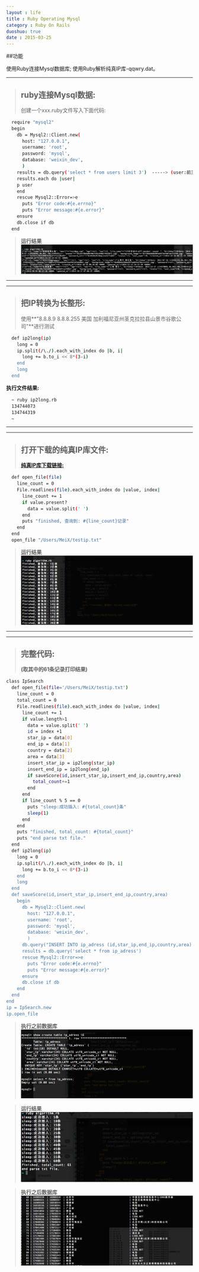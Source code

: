 ```yaml
---
layout : life
title : Ruby Operating Mysql
category : Ruby On Rails
duoshuo: true
date : 2015-03-25
---
```


##功能
>
使用Ruby连接Mysql数据库;
使用Ruby解析纯真IP库-qqwry.dat。

******

> ##  **ruby连接Mysql数据**:
>
> 创建一个xxx.ruby文件写入下面代码:
>
```sh
  require "mysql2"
  begin
    db = Mysql2::Client.new(
      host: "127.0.0.1",
      username: 'root',
      password: 'mysql',
      database: 'weixin_dev',
      )
    results = db.query('select * from users limit 3')  -----> (user:前三条记录)
    results.each do |user|
    p user
    end
    rescue Mysql2::Error=>e
      puts "Error code:#{e.errno}"
      puts "Error message:#{e.error}"
    ensure
    db.close if db
  end
```
> **运行结果**
>![图片](/res/img/blog/mysql_user.png)

---------------------------------------
---------------------------------------
> ##  **把IP转换为长整形**:
>
>使用**"8.8.8.9  8.8.8.255  美国 加利福尼亚州圣克拉拉县山景市谷歌公司"**进行测试
>
```sh
  def ip2long(ip)
    long = 0
    ip.split(/\./).each_with_index do |b, i|
      long += b.to_i << 8*(3-i)
    end
    long
  end
```
**执行文件结果:**

```sh
  ~ ruby ip2long.rb
  134744073
  134744319
  ~
```

---------------------------------------
---------------------------------------
> ## **打开下载的纯真IP库文件**:
>
> **[纯真IP库下载链接:][1]**
>
```sh
  def open_file(file)
    line_count = 0
    File.readlines(file).each_with_index do |value, index|
      line_count += 1
      if value.present?
        data = value.split(' ')
      end
      puts "finished, 查询到: #{line_count}记录"
    end
  end
  open_file "/Users/MeiX/testip.txt"
```
> **运行结果**
>![图片](/res/img/blog/open_file.png)

---------------------------------------
---------------------------------------
> ## **完整代码**:
>
> **(取其中的61条记录打印结果)**
>
```sh
class IpSearch
  def open_file(file='/Users/MeiX/testip.txt')
    line_count = 0
    total_count = 0
    File.readlines(file).each_with_index do |value, index|
      line_count += 1
      if value.length>1
        data = value.split(' ')
        id = index +1
        star_ip = data[0]
        end_ip = data[1]
        country = data[2]
        area = data[3]
        insert_star_ip = ip2long(star_ip)
        insert_end_ip = ip2long(end_ip)
        if saveScore(id,insert_star_ip,insert_end_ip,country,area)
          total_count+=1
        end
      end
      if line_count % 5 == 0
        puts "sleep:成功插入: #{total_count}条"
        sleep(1)
      end
    end
    puts "finished, total_count: #{total_count}"
    puts "end parse txt file."
  end
  def ip2long(ip)
    long = 0
    ip.split(/\./).each_with_index do |b, i|
      long += b.to_i << 8*(3-i)
    end
    long
  end
  def saveScore(id,insert_star_ip,insert_end_ip,country,area)
    begin
      db = Mysql2::Client.new(
        host: "127.0.0.1",
        username: 'root',
        password: 'mysql',
        database: 'weixin_dev',
        )
      db.query("INSERT INTO ip_adress (id,star_ip,end_ip,country,area) VALUES(#{id},'#{insert_star_ip}','#{insert_end_ip}','#{country}','#{area}')")
      results = db.query('select * from ip_adress')
      rescue Mysql2::Error=>e
        puts "Error code:#{e.errno}"
        puts "Error message:#{e.error}"
      ensure
      db.close if db
    end
  end
end
ip = IpSearch.new
ip.open_file
```

> **执行之前数据库**
![图片](/res/img/blog/old_ip_adress.png)

> **运行结果**
![图片](/res/img/blog/results.png)

> **执行之后数据库**
![图片](/res/img/blog/new_ip_adress.png)

<!-- more -->


[1]:http://www.cz88.net/